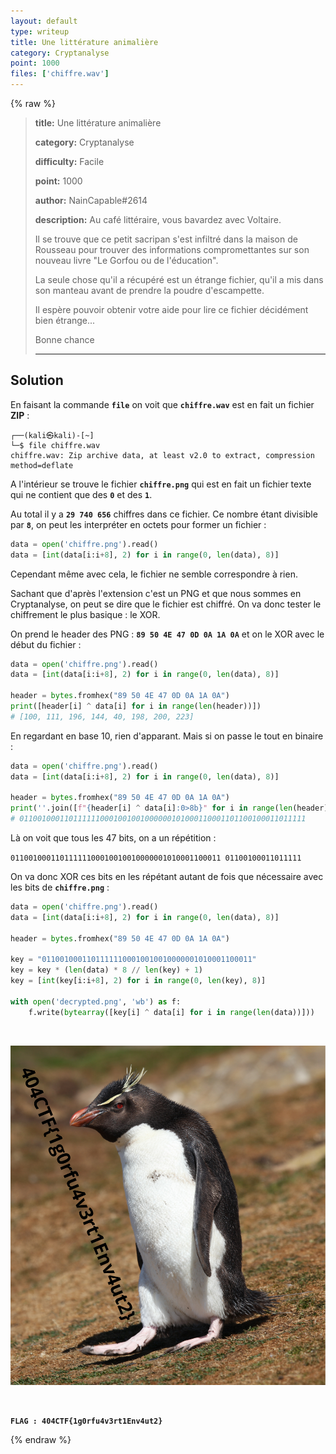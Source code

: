 ```yaml
---
layout: default
type: writeup
title: Une littérature animalière
category: Cryptanalyse
point: 1000
files: ['chiffre.wav']
---
```


{% raw %}
> **title:** Une littérature animalière
>
> **category:** Cryptanalyse
>
> **difficulty:** Facile
>
> **point:** 1000
>
> **author:** NainCapable#2614
>
> **description:**
> Au café littéraire, vous bavardez avec Voltaire.
> 
> Il se trouve que ce petit sacripan s'est infiltré dans la maison de Rousseau pour trouver des informations compromettantes sur son nouveau livre "Le Gorfou ou de l'éducation".
> 
> La seule chose qu'il a récupéré est un étrange fichier, qu'il a mis dans son manteau avant de prendre la poudre d'escampette.
> 
> Il espère pouvoir obtenir votre aide pour lire ce fichier décidément bien étrange...
> 
> Bonne chance
> 
> ***

## Solution

En faisant la commande **`file`** on voit que **`chiffre.wav`** est en fait un fichier **ZIP** :

```
┌──(kali㉿kali)-[~]
└─$ file chiffre.wav 
chiffre.wav: Zip archive data, at least v2.0 to extract, compression method=deflate
```

A l'intérieur se trouve le fichier **`chiffre.png`** qui est en fait un fichier texte qui ne contient que des **`0`** et des **`1`**.

Au total il y a **`29 740 656`** chiffres dans ce fichier. Ce nombre étant divisible par **`8`**, on peut les interpréter en octets pour former un fichier :

```python
data = open('chiffre.png').read()
data = [int(data[i:i+8], 2) for i in range(0, len(data), 8)]
```

Cependant même avec cela, le fichier ne semble correspondre à rien.

Sachant que d'après l'extension c'est un PNG et que nous sommes en Cryptanalyse, on peut se dire que le fichier est chiffré. On va donc tester le chiffrement le plus basique : le XOR.

On prend le header des PNG : **`89 50 4E 47 0D 0A 1A 0A`** et on le XOR avec le début du fichier :

```python
data = open('chiffre.png').read()
data = [int(data[i:i+8], 2) for i in range(0, len(data), 8)]

header = bytes.fromhex("89 50 4E 47 0D 0A 1A 0A")
print([header[i] ^ data[i] for i in range(len(header))])
# [100, 111, 196, 144, 40, 198, 200, 223]
```

En regardant en base 10, rien d'apparant. Mais si on passe le tout en binaire :

```python
data = open('chiffre.png').read()
data = [int(data[i:i+8], 2) for i in range(0, len(data), 8)]

header = bytes.fromhex("89 50 4E 47 0D 0A 1A 0A")
print(''.join([f"{header[i] ^ data[i]:0>8b}" for i in range(len(header))]))
# 0110010001101111110001001001000000101000110001101100100011011111
```

Là on voit que tous les 47 bits, on a un répétition :

`01100100011011111100010010010000001010001100011 01100100011011111`

On va donc XOR ces bits en les répétant autant de fois que nécessaire avec les bits de **`chiffre.png`** :

```python
data = open('chiffre.png').read()
data = [int(data[i:i+8], 2) for i in range(0, len(data), 8)]

header = bytes.fromhex("89 50 4E 47 0D 0A 1A 0A")

key = "01100100011011111100010010010000001010001100011"
key = key * (len(data) * 8 // len(key) + 1)
key = [int(key[i:i+8], 2) for i in range(0, len(key), 8)]

with open('decrypted.png', 'wb') as f:
	f.write(bytearray([key[i] ^ data[i] for i in range(len(data))]))
```

<br>

![Image déchiffrée](./images/decrypted.png)

<br>

**`FLAG : 404CTF{1g0rfu4v3rt1Env4ut2}`**

{% endraw %}
